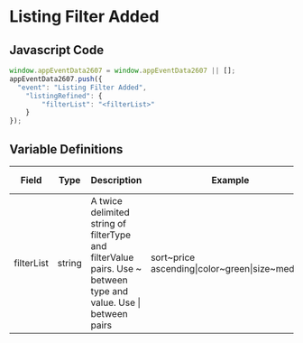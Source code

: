# Listing Filter Added

### 

## Javascript Code
```js
window.appEventData2607 = window.appEventData2607 || [];
appEventData2607.push({
  "event": "Listing Filter Added",
    "listingRefined": {
        "filterList": "<filterList>"
    }
});
```

## Variable Definitions

|Field|Type|Description|Example|Pattern|Min Length|Max Length|Minimum|Maximum|Multiple Of|
| --- | --- | --- | --- | --- | --- | --- | --- | --- | --- |
|filterList|string|A twice delimited string of filterType and filterValue pairs.  Use \~ between type and value.  Use \| between pairs|sort\~price ascending\|color\~green\|size\~medium|||||||
